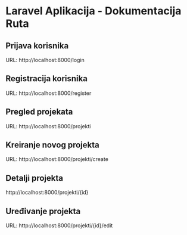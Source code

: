 # Laravel Aplikacija - Dokumentacija Ruta

## Prijava korisnika

URL: http://localhost:8000/login

## Registracija korisnika

URL: http://localhost:8000/register

## Pregled projekata

URL: http://localhost:8000/projekti

## Kreiranje novog projekta

URL: http://localhost:8000/projekti/create

## Detalji projekta

http://localhost:8000/projekti/{id}

## Uređivanje projekta

URL: http://localhost:8000/projekti/{id}/edit